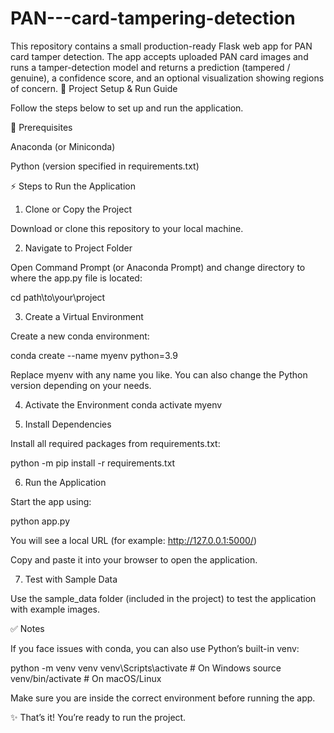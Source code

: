 # PAN---card-tampering-detection
This repository contains a small production-ready Flask web app for PAN card tamper detection. The app accepts uploaded PAN card images and runs a tamper-detection model and returns a prediction (tampered / genuine), a confidence score, and an optional visualization showing regions of concern. 
🚀 Project Setup & Run Guide

Follow the steps below to set up and run the application.

🔧 Prerequisites

Anaconda
 (or Miniconda)

Python (version specified in requirements.txt)

⚡ Steps to Run the Application
1. Clone or Copy the Project

Download or clone this repository to your local machine.

2. Navigate to Project Folder

Open Command Prompt (or Anaconda Prompt) and change directory to where the app.py file is located:

cd path\to\your\project

3. Create a Virtual Environment

Create a new conda environment:

conda create --name myenv python=3.9


Replace myenv with any name you like.
You can also change the Python version depending on your needs.

4. Activate the Environment
conda activate myenv

5. Install Dependencies

Install all required packages from requirements.txt:

python -m pip install -r requirements.txt

6. Run the Application

Start the app using:

python app.py


You will see a local URL (for example:
http://127.0.0.1:5000/)

Copy and paste it into your browser to open the application.

7. Test with Sample Data

Use the sample_data folder (included in the project) to test the application with example images.

✅ Notes

If you face issues with conda, you can also use Python’s built-in venv:

python -m venv venv
venv\Scripts\activate   # On Windows
source venv/bin/activate # On macOS/Linux


Make sure you are inside the correct environment before running the app.

✨ That’s it! You’re ready to run the project.
